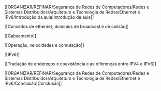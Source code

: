 [[ORGANIZAR/REFINAR/Segurança de Redes de Computadores/Redes e Sistemas Distribuídos/Arquitetura e Tecnologia de Redes/Ethernet e IPv6/Introdução da aula|Introdução da aula]]

[[Conceitos de ethernet, domínios de broadcast e de colisão]]

[[Cabeamento]]

[[Operação, velocidades e comutação]]

[[IPv6]]

[[Tradução de endereços e coexistência e as diferenças entre IPV4 e IPV6]]

[[ORGANIZAR/REFINAR/Segurança de Redes de Computadores/Redes e Sistemas Distribuídos/Arquitetura e Tecnologia de Redes/Ethernet e IPv6/Conclusão|Conclusão]]